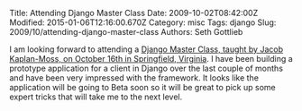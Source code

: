 Title: Attending Django Master Class
Date: 2009-10-02T08:42:00Z
Modified: 2015-01-06T12:16:00.670Z
Category: misc
Tags: django
Slug: 2009/10/attending-django-master-class
Authors: Seth Gottlieb

I am looking forward to attending a [Django Master Class, taught by Jacob Kaplan-Moss, on October 16th in Springfield, Virginia](http://holdenweb.com/py/djangomaster/).  I have been building a prototype application for a client in Django over the last couple of months and have been very impressed with the framework.  It looks like the application will be going to Beta soon so it will be great to pick up some expert tricks that will take me to the next level.
